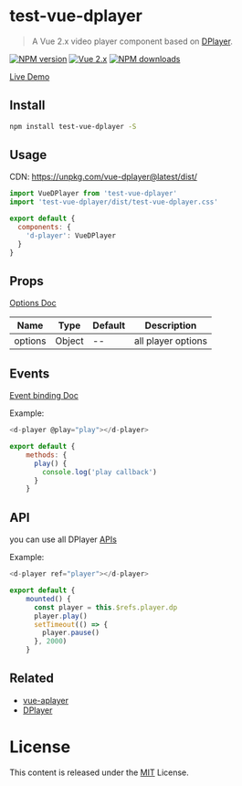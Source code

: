 # test-vue-dplayer

> A Vue 2.x video player component based on [DPlayer](https://github.com/DIYgod/DPlayer).

[![NPM version](https://img.shields.io/npm/v/vue-dplayer.svg?style=flat)](https://npmjs.com/package/vue-dplayer)
[![Vue 2.x](https://img.shields.io/badge/Vue-2.x-brightgreen.svg)](https://vuejs.org/v2/guide/)
[![NPM downloads](https://img.shields.io/npm/dm/vue-dplayer.svg?style=flat)](https://npmjs.com/package/vue-dplayer)

[Live Demo](https://dplayer.netlify.com/)

## Install

```bash
npm install test-vue-dplayer -S
```

## Usage

CDN: https://unpkg.com/vue-dplayer@latest/dist/

```js
import VueDPlayer from 'test-vue-dplayer'
import 'test-vue-dplayer/dist/test-vue-dplayer.css'

export default {
  components: {
    'd-player': VueDPlayer
  }
}
```

## Props
[Options Doc](http://dplayer.js.org/#/home?id=options)

| Name | Type | Default | Description |
| ---- | ---- | ------- | ----------- |
| options | Object | -- | all player options |

## Events
[Event binding Doc](http://dplayer.js.org/#/home?id=event-binding)

Example:

```js
<d-player @play="play"></d-player>

export default {
    methods: {
      play() {
        console.log('play callback')
      }
    }
```

## API

you can use all DPlayer [APIs](http://dplayer.js.org/#/home?id=api)

Example:

```js
<d-player ref="player"></d-player>

export default {
    mounted() {
      const player = this.$refs.player.dp
      player.play()
      setTimeout(() => {
        player.pause()
      }, 2000)
    }
```
## Related

- [vue-aplayer](https://github.com/SevenOutman/vue-aplayer)
- [DPlayer](https://github.com/DIYgod/DPlayer)

# License

This content is released under the [MIT](http://opensource.org/licenses/MIT) License.
